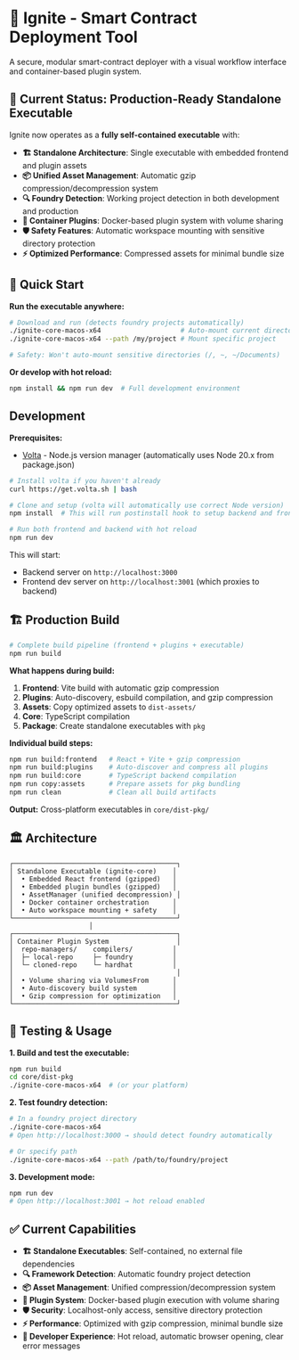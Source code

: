 # 🚀 Ignite - Smart Contract Deployment Tool

A secure, modular smart-contract deployer with a visual workflow interface and container-based plugin system.

## 🎯 Current Status: Production-Ready Standalone Executable

Ignite now operates as a **fully self-contained executable** with:

- **🏗️ Standalone Architecture**: Single executable with embedded frontend and plugin assets
- **📦 Unified Asset Management**: Automatic gzip compression/decompression system
- **🔍 Foundry Detection**: Working project detection in both development and production
- **🐳 Container Plugins**: Docker-based plugin system with volume sharing
- **🛡️ Safety Features**: Automatic workspace mounting with sensitive directory protection
- **⚡ Optimized Performance**: Compressed assets for minimal bundle size

## 🏁 Quick Start

**Run the executable anywhere:**

```bash
# Download and run (detects foundry projects automatically)
./ignite-core-macos-x64                    # Auto-mount current directory
./ignite-core-macos-x64 --path /my/project # Mount specific project

# Safety: Won't auto-mount sensitive directories (/, ~, ~/Documents)
```

**Or develop with hot reload:**

```bash
npm install && npm run dev  # Full development environment
```

## Development

**Prerequisites:**

- [Volta](https://volta.sh/) - Node.js version manager (automatically uses Node 20.x from package.json)

```bash
# Install volta if you haven't already
curl https://get.volta.sh | bash

# Clone and setup (volta will automatically use correct Node version)
npm install  # This will run postinstall hook to setup backend and frontend

# Run both frontend and backend with hot reload
npm run dev
```

This will start:

- Backend server on `http://localhost:3000`
- Frontend dev server on `http://localhost:3001` (which proxies to backend)

## 🏗️ Production Build

```bash
# Complete build pipeline (frontend + plugins + executable)
npm run build
```

**What happens during build:**

1. **Frontend**: Vite build with automatic gzip compression
2. **Plugins**: Auto-discovery, esbuild compilation, and gzip compression
3. **Assets**: Copy optimized assets to `dist-assets/`
4. **Core**: TypeScript compilation
5. **Package**: Create standalone executables with `pkg`

**Individual build steps:**

```bash
npm run build:frontend   # React + Vite + gzip compression
npm run build:plugins    # Auto-discover and compress all plugins
npm run build:core       # TypeScript backend compilation
npm run copy:assets      # Prepare assets for pkg bundling
npm run clean            # Clean all build artifacts
```

**Output:** Cross-platform executables in `core/dist-pkg/`

## 🏛️ Architecture

```
┌─────────────────────────────────────────┐
│ Standalone Executable (ignite-core)    │
│  • Embedded React frontend (gzipped)   │
│  • Embedded plugin bundles (gzipped)   │
│  • AssetManager (unified decompression) │
│  • Docker container orchestration      │
│  • Auto workspace mounting + safety    │
└─────────────────────────────────────────┘
                    │
┌─────────────────────────────────────────┐
│ Container Plugin System                 │
│  repo-managers/    compilers/          │
│  ├─ local-repo     ├─ foundry          │
│  └─ cloned-repo    └─ hardhat          │
│                                         │
│  • Volume sharing via VolumesFrom      │
│  • Auto-discovery build system         │
│  • Gzip compression for optimization   │
└─────────────────────────────────────────┘
```

## 🧪 Testing & Usage

**1. Build and test the executable:**

```bash
npm run build
cd core/dist-pkg
./ignite-core-macos-x64  # (or your platform)
```

**2. Test foundry detection:**

```bash
# In a foundry project directory
./ignite-core-macos-x64
# Open http://localhost:3000 → should detect foundry automatically

# Or specify path
./ignite-core-macos-x64 --path /path/to/foundry/project
```

**3. Development mode:**

```bash
npm run dev
# Open http://localhost:3001 → hot reload enabled
```

## ✅ Current Capabilities

- **🏗️ Standalone Executables**: Self-contained, no external file dependencies
- **🔍 Framework Detection**: Automatic foundry project detection
- **📦 Asset Management**: Unified compression/decompression system
- **🐳 Plugin System**: Docker-based plugin execution with volume sharing
- **🛡️ Security**: Localhost-only access, sensitive directory protection
- **⚡ Performance**: Optimized with gzip compression, minimal bundle size
- **🔧 Developer Experience**: Hot reload, automatic browser opening, clear error messages
